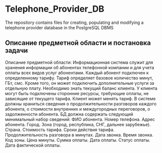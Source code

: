 # Telephone_Provider_DB
The repository contains files for creating, populating and modifying a telephone provider database in the PostgreSQL DBMS


## Описание предметной области и постановка задачи
Описание предметной области: Информационная система служит для хранения информации об абонентах телефонной компании и для учета оплаты всех видов услуг абонентами. 
Каждый абонент подключен к определенному тарифу. Тариф определяет базовое количество минут, ГБт, смс. Кроме того, он может подключить дополнительные услуги за отдельную плату. Необходимо знать текущий баланс клиента. У клиента могут быть подключены сторонние ресурсы, требующие оплаты, не зависящие от текущего тарифа.
Клиент может менять тариф.
В системе должны храниться сведения о продолжительности разговоров каждого абонента, о стоимости внутренних и междугородных переговоров, о задолженности абонента. 
БД должна содержать следующий минимальный набор сведений: ФИО абонента. Номер телефона.  Адрес абонента. Город. Зона (город, республика, СНГ, дальнее зарубежье). Страна. Стоимость тарифа. Сроки действия тарифа. Продолжительность разговора в минутах. Дата звонка. Время звонка. Код зоны. Цена минуты. Сумма оплаты. Дата оплаты. Статус оплаты. Дата фактической оплаты.
